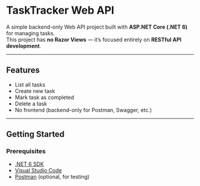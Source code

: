 # TaskTracker Web API

A simple backend-only Web API project built with **ASP.NET Core (.NET 6)** for managing tasks.  
This project has **no Razor Views** — it’s focused entirely on **RESTful API development**.

---

## Features

- List all tasks
- Create new task
- Mark task as completed
- Delete a task
- No frontend (backend-only for Postman, Swagger, etc.)

---

## Getting Started

### Prerequisites

- [.NET 6 SDK](https://dotnet.microsoft.com/en-us/download/dotnet/6.0)
- [Visual Studio Code](https://code.visualstudio.com/)
- [Postman](https://www.postman.com/) (optional, for testing)










